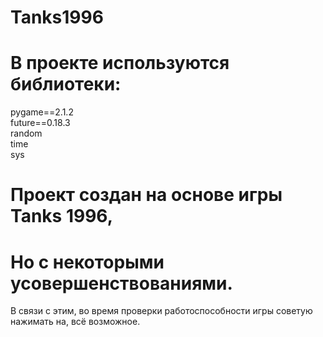 # Tanks1996
# В проекте используются библиотеки:
pygame==2.1.2\
future==0.18.3\
random\
time\
sys
# Проект создан на основе игры Tanks 1996,
# Но с некоторыми усовершенствованиями.
В связи с этим, во время проверки работоспособности игры советую нажимать на, всё возможное.
